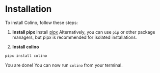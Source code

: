 # Installation

 To install Colino, follow these steps:

1. **Install pipx** Install [pipx](https://pipx.pypa.io/latest/installation/)
Alternatively, you can use `pip` or other package managers, but pipx is recommended for isolated installations.

2. **Install colino**

```bash
pipx install colino
```

You are done! You can now run `colino` from your terminal.
